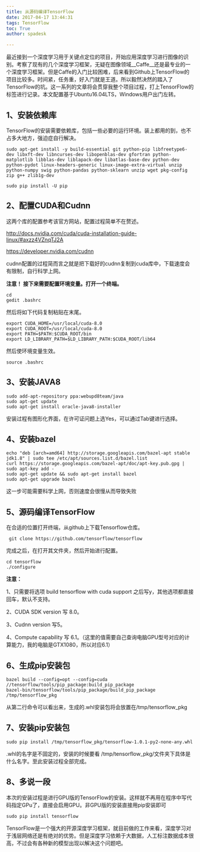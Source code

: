 ```yaml
---
title: 从源码编译TensorFlow
date: 2017-04-17 13:44:31
tags: TensorFlow
toc: True
author: spadesk

---
```


最近接到一个深度学习用于关键点定位的项目，开始应用深度学习进行图像的识别。考察了现有的几个深度学习框架，无疑在图像领域__Caffe__还是最专业的一个深度学习框架。但是Caffe的入门比较困难，后来看到Github上TensorFlow的项目比较多。时间紧，任务重，好入门就是王道。所以毅然决然的踏入了TensorFlow的坑。这一系列的文章将会贯穿我整个项目过程，打上TensorFlow的标签进行记录。本文配置基于Ubuntu16.04LTS，Windows用户出门左转。
<!--more-->
## 1、安装依赖库
TensorFlow的安装需要依赖库，包括一些必要的运行环境。装上都用的到，也不占多大地方，强迫症自行解决。

    sudo apt-get install -y build-essential git python-pip libfreetype6-dev libxft-dev libncurses-dev libopenblas-dev gfortran python-matplotlib libblas-dev liblapack-dev libatlas-base-dev python-dev python-pydot linux-headers-generic linux-image-extra-virtual unzip python-numpy swig python-pandas python-sklearn unzip wget pkg-config zip g++ zlib1g-dev

    sudo pip install -U pip
## 2、配置CUDA和Cudnn
这两个库的配置参考该官方网站，配置过程简单不在赘述。

http://docs.nvidia.com/cuda/cuda-installation-guide-linux/#axzz4VZnqTJ2A

https://developer.nvidia.com/cudnn 

cudnn配置的过程简而言之就是把下载好的cudnn复制到cuda库中，下载速度会有限制，自行科学上网。

__注意！ 接下来需要配置环境变量。打开一个终端。__
   
    cd
    gedit .bashrc
    
然后将如下代码复制粘贴在末尾。

    export CUDA_HOME=/usr/local/cuda-8.0
    export CUDA_ROOT=/usr/local/cuda-8.0
    export PATH=$PATH:$CUDA_ROOT/bin
    export LD_LIBRARY_PATH=$LD_LIBRARY_PATH:$CUDA_ROOT/lib64
    
然后使环境变量生效。

    source .bashrc
## 3、安装JAVA8
    sudo add-apt-repository ppa:webupd8team/java
    sudo apt-get update
    sudo apt-get install oracle-java8-installer
安装过程有图形化界面，在许可证问题上选Yes，可以通过Tab键进行选择。
## 4、安装bazel
    echo "deb [arch=amd64] http://storage.googleapis.com/bazel-apt stable jdk1.8" | sudo tee /etc/apt/sources.list.d/bazel.list
    curl https://storage.googleapis.com/bazel-apt/doc/apt-key.pub.gpg | sudo apt-key add -
    sudo apt-get update && sudo apt-get install bazel
    sudo apt-get upgrade bazel
这一步可能需要科学上网，否则速度会很慢从而导致失败
## 5、源码编译TensorFlow
在合适的位置打开终端，从github上下载Tensorflow仓库。

     git clone https://github.com/tensorflow/tensorflow

完成之后，在打开其文件夹，然后开始进行配置。

    cd tensorflow
    ./configure
**注意：**

1、只需要将选项 build tensorflow with cuda support 之后写y，其他选项都直接回车，默认不支持。

2、CUDA SDK version 写 8.0。

3、Cudnn version 写5。

4、Compute capability 写 6.1。（这里的值需要自己查询电脑GPU型号对应的计算能力，我的电脑是GTX1080，所以对应6.1）

## 6、生成pip安装包

    bazel build --config=opt --config=cuda //tensorflow/tools/pip_package:build_pip_package
    bazel-bin/tensorflow/tools/pip_package/build_pip_package /tmp/tensorflow_pkg
    
从第二行命令可以看出来，生成的.whl安装包将会放置在/tmp/tensorflow_pkg

## 7、安装pip安装包

    sudo pip install /tmp/tensorflow_pkg/tensorflow-1.0.1-py2-none-any.whl

.whl的名字是不固定的，安装的时候要看 /tmp/tensorflow_pkg/文件夹下具体是什么名字。至此安装过程全部完成。

## 8、多说一段
本次的安装过程是进行GPU版的TensorFlow的安装。这样就不再用在程序中写代码指定GPu了，直接会启用GPU。非GPU版的安装直接用pip安装即可

    sudo pip install tensorflow
    
TensorFlow是一个强大的开源深度学习框架，就目前做的工作来看，深度学习对于浅层网络还是有绝对的优势。但是深度学习依赖于大数据，人工标注数据成本很高，不过会有各种新的模型出现以解决这个问题吧。

